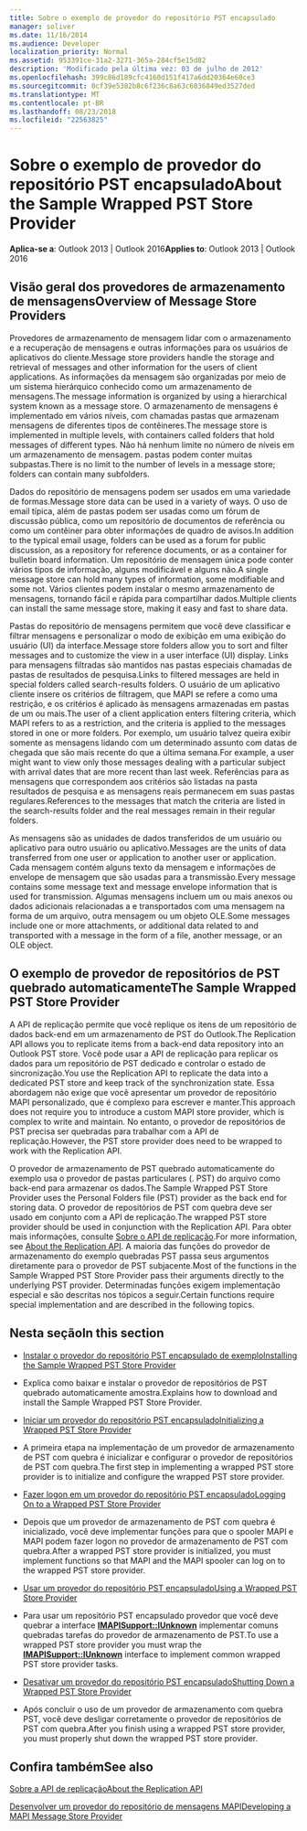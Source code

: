 ```yaml
---
title: Sobre o exemplo de provedor do repositório PST encapsulado
manager: soliver
ms.date: 11/16/2014
ms.audience: Developer
localization_priority: Normal
ms.assetid: 953391ce-31a2-3271-365a-284cf5e15d82
description: 'Modificado pela última vez: 03 de julho de 2012'
ms.openlocfilehash: 399c86d189cfc4160d151f417a6dd20364e60ce3
ms.sourcegitcommit: 0cf39e5382b8c6f236c8a63c6036849ed3527ded
ms.translationtype: MT
ms.contentlocale: pt-BR
ms.lasthandoff: 08/23/2018
ms.locfileid: "22563825"
---
```

# <a name="about-the-sample-wrapped-pst-store-provider"></a><span data-ttu-id="eabf6-103">Sobre o exemplo de provedor do repositório PST encapsulado</span><span class="sxs-lookup"><span data-stu-id="eabf6-103">About the Sample Wrapped PST Store Provider</span></span>

 
  
<span data-ttu-id="eabf6-104">**Aplica-se a**: Outlook 2013 | Outlook 2016</span><span class="sxs-lookup"><span data-stu-id="eabf6-104">**Applies to**: Outlook 2013 | Outlook 2016</span></span> 
  
## <a name="overview-of-message-store-providers"></a><span data-ttu-id="eabf6-105">Visão geral dos provedores de armazenamento de mensagens</span><span class="sxs-lookup"><span data-stu-id="eabf6-105">Overview of Message Store Providers</span></span>

<span data-ttu-id="eabf6-106">Provedores de armazenamento de mensagem lidar com o armazenamento e a recuperação de mensagens e outras informações para os usuários de aplicativos do cliente.</span><span class="sxs-lookup"><span data-stu-id="eabf6-106">Message store providers handle the storage and retrieval of messages and other information for the users of client applications.</span></span> <span data-ttu-id="eabf6-107">As informações da mensagem são organizadas por meio de um sistema hierárquico conhecido como um armazenamento de mensagens.</span><span class="sxs-lookup"><span data-stu-id="eabf6-107">The message information is organized by using a hierarchical system known as a message store.</span></span> <span data-ttu-id="eabf6-108">O armazenamento de mensagens é implementado em vários níveis, com chamadas pastas que armazenam mensagens de diferentes tipos de contêineres.</span><span class="sxs-lookup"><span data-stu-id="eabf6-108">The message store is implemented in multiple levels, with containers called folders that hold messages of different types.</span></span> <span data-ttu-id="eabf6-109">Não há nenhum limite no número de níveis em um armazenamento de mensagem. pastas podem conter muitas subpastas.</span><span class="sxs-lookup"><span data-stu-id="eabf6-109">There is no limit to the number of levels in a message store; folders can contain many subfolders.</span></span>
  
<span data-ttu-id="eabf6-110">Dados do repositório de mensagens podem ser usados em uma variedade de formas.</span><span class="sxs-lookup"><span data-stu-id="eabf6-110">Message store data can be used in a variety of ways.</span></span> <span data-ttu-id="eabf6-111">O uso de email típica, além de pastas podem ser usadas como um fórum de discussão pública, como um repositório de documentos de referência ou como um contêiner para obter informações de quadro de avisos.</span><span class="sxs-lookup"><span data-stu-id="eabf6-111">In addition to the typical email usage, folders can be used as a forum for public discussion, as a repository for reference documents, or as a container for bulletin board information.</span></span> <span data-ttu-id="eabf6-112">Um repositório de mensagem única pode conter vários tipos de informação, alguns modificável e alguns não.</span><span class="sxs-lookup"><span data-stu-id="eabf6-112">A single message store can hold many types of information, some modifiable and some not.</span></span> <span data-ttu-id="eabf6-113">Vários clientes podem instalar o mesmo armazenamento de mensagens, tornando fácil e rápida para compartilhar dados.</span><span class="sxs-lookup"><span data-stu-id="eabf6-113">Multiple clients can install the same message store, making it easy and fast to share data.</span></span>
  
<span data-ttu-id="eabf6-114">Pastas do repositório de mensagens permitem que você deve classificar e filtrar mensagens e personalizar o modo de exibição em uma exibição do usuário (UI) da interface.</span><span class="sxs-lookup"><span data-stu-id="eabf6-114">Message store folders allow you to sort and filter messages and to customize the view in a user interface (UI) display.</span></span> <span data-ttu-id="eabf6-115">Links para mensagens filtradas são mantidos nas pastas especiais chamadas de pastas de resultados de pesquisa.</span><span class="sxs-lookup"><span data-stu-id="eabf6-115">Links to filtered messages are held in special folders called search-results folders.</span></span> <span data-ttu-id="eabf6-116">O usuário de um aplicativo cliente insere os critérios de filtragem, que MAPI se refere a como uma restrição, e os critérios é aplicado às mensagens armazenadas em pastas de um ou mais.</span><span class="sxs-lookup"><span data-stu-id="eabf6-116">The user of a client application enters filtering criteria, which MAPI refers to as a restriction, and the criteria is applied to the messages stored in one or more folders.</span></span> <span data-ttu-id="eabf6-117">Por exemplo, um usuário talvez queira exibir somente as mensagens lidando com um determinado assunto com datas de chegada que são mais recente do que a última semana.</span><span class="sxs-lookup"><span data-stu-id="eabf6-117">For example, a user might want to view only those messages dealing with a particular subject with arrival dates that are more recent than last week.</span></span> <span data-ttu-id="eabf6-118">Referências para as mensagens que correspondem aos critérios são listadas na pasta resultados de pesquisa e as mensagens reais permanecem em suas pastas regulares.</span><span class="sxs-lookup"><span data-stu-id="eabf6-118">References to the messages that match the criteria are listed in the search-results folder and the real messages remain in their regular folders.</span></span>
  
<span data-ttu-id="eabf6-119">As mensagens são as unidades de dados transferidos de um usuário ou aplicativo para outro usuário ou aplicativo.</span><span class="sxs-lookup"><span data-stu-id="eabf6-119">Messages are the units of data transferred from one user or application to another user or application.</span></span> <span data-ttu-id="eabf6-120">Cada mensagem contém alguns texto da mensagem e informações de envelope de mensagem que são usadas para a transmissão.</span><span class="sxs-lookup"><span data-stu-id="eabf6-120">Every message contains some message text and message envelope information that is used for transmission.</span></span> <span data-ttu-id="eabf6-121">Algumas mensagens incluem um ou mais anexos ou dados adicionais relacionadas a e transportados com uma mensagem na forma de um arquivo, outra mensagem ou um objeto OLE.</span><span class="sxs-lookup"><span data-stu-id="eabf6-121">Some messages include one or more attachments, or additional data related to and transported with a message in the form of a file, another message, or an OLE object.</span></span>
  
## <a name="the-sample-wrapped-pst-store-provider"></a><span data-ttu-id="eabf6-122">O exemplo de provedor de repositórios de PST quebrado automaticamente</span><span class="sxs-lookup"><span data-stu-id="eabf6-122">The Sample Wrapped PST Store Provider</span></span>

<span data-ttu-id="eabf6-123">A API de replicação permite que você replique os itens de um repositório de dados back-end em um armazenamento de PST do Outlook.</span><span class="sxs-lookup"><span data-stu-id="eabf6-123">The Replication API allows you to replicate items from a back-end data repository into an Outlook PST store.</span></span> <span data-ttu-id="eabf6-124">Você pode usar a API de replicação para replicar os dados para um repositório de PST dedicado e controlar o estado de sincronização.</span><span class="sxs-lookup"><span data-stu-id="eabf6-124">You use the Replication API to replicate the data into a dedicated PST store and keep track of the synchronization state.</span></span> <span data-ttu-id="eabf6-125">Essa abordagem não exige que você apresentar um provedor de repositório MAPI personalizado, que é complexo para escrever e manter.</span><span class="sxs-lookup"><span data-stu-id="eabf6-125">This approach does not require you to introduce a custom MAPI store provider, which is complex to write and maintain.</span></span> <span data-ttu-id="eabf6-126">No entanto, o provedor de repositórios de PST precisa ser quebradas para trabalhar com a API de replicação.</span><span class="sxs-lookup"><span data-stu-id="eabf6-126">However, the PST store provider does need to be wrapped to work with the Replication API.</span></span>
  
<span data-ttu-id="eabf6-127">O provedor de armazenamento de PST quebrado automaticamente do exemplo usa o provedor de pastas particulares (. PST) do arquivo como back-end para armazenar os dados.</span><span class="sxs-lookup"><span data-stu-id="eabf6-127">The Sample Wrapped PST Store Provider uses the Personal Folders file (PST) provider as the back end for storing data.</span></span> <span data-ttu-id="eabf6-128">O provedor de repositórios de PST com quebra deve ser usado em conjunto com a API de replicação.</span><span class="sxs-lookup"><span data-stu-id="eabf6-128">The wrapped PST store provider should be used in conjunction with the Replication API.</span></span> <span data-ttu-id="eabf6-129">Para obter mais informações, consulte [Sobre o API de replicação](about-the-replication-api.md).</span><span class="sxs-lookup"><span data-stu-id="eabf6-129">For more information, see [About the Replication API](about-the-replication-api.md).</span></span> <span data-ttu-id="eabf6-130">A maioria das funções do provedor de armazenamento do exemplo quebradas PST passa seus argumentos diretamente para o provedor de PST subjacente.</span><span class="sxs-lookup"><span data-stu-id="eabf6-130">Most of the functions in the Sample Wrapped PST Store Provider pass their arguments directly to the underlying PST provider.</span></span> <span data-ttu-id="eabf6-131">Determinadas funções exigem implementação especial e são descritas nos tópicos a seguir.</span><span class="sxs-lookup"><span data-stu-id="eabf6-131">Certain functions require special implementation and are described in the following topics.</span></span>
  
## <a name="in-this-section"></a><span data-ttu-id="eabf6-132">Nesta seção</span><span class="sxs-lookup"><span data-stu-id="eabf6-132">In this section</span></span>

- [<span data-ttu-id="eabf6-133">Instalar o provedor do repositório PST encapsulado de exemplo</span><span class="sxs-lookup"><span data-stu-id="eabf6-133">Installing the Sample Wrapped PST Store Provider</span></span>](installing-the-sample-wrapped-pst-store-provider.md)
    
- <span data-ttu-id="eabf6-134">Explica como baixar e instalar o provedor de repositórios de PST quebrado automaticamente amostra.</span><span class="sxs-lookup"><span data-stu-id="eabf6-134">Explains how to download and install the Sample Wrapped PST Store Provider.</span></span>
    
- [<span data-ttu-id="eabf6-135">Iniciar um provedor do repositório PST encapsulado</span><span class="sxs-lookup"><span data-stu-id="eabf6-135">Initializing a Wrapped PST Store Provider</span></span>](initializing-a-wrapped-pst-store-provider.md)
    
- <span data-ttu-id="eabf6-136">A primeira etapa na implementação de um provedor de armazenamento de PST com quebra é inicializar e configurar o provedor de repositórios de PST com quebra.</span><span class="sxs-lookup"><span data-stu-id="eabf6-136">The first step in implementing a wrapped PST store provider is to initialize and configure the wrapped PST store provider.</span></span>
    
- [<span data-ttu-id="eabf6-137">Fazer logon em um provedor do repositório PST encapsulado</span><span class="sxs-lookup"><span data-stu-id="eabf6-137">Logging On to a Wrapped PST Store Provider</span></span>](logging-on-to-a-wrapped-pst-store-provider.md)
    
- <span data-ttu-id="eabf6-138">Depois que um provedor de armazenamento de PST com quebra é inicializado, você deve implementar funções para que o spooler MAPI e MAPI podem fazer logon no provedor de armazenamento de PST com quebra.</span><span class="sxs-lookup"><span data-stu-id="eabf6-138">After a wrapped PST store provider is initialized, you must implement functions so that MAPI and the MAPI spooler can log on to the wrapped PST store provider.</span></span>
    
- [<span data-ttu-id="eabf6-139">Usar um provedor do repositório PST encapsulado</span><span class="sxs-lookup"><span data-stu-id="eabf6-139">Using a Wrapped PST Store Provider</span></span>](using-a-wrapped-pst-store-provider.md)
    
- <span data-ttu-id="eabf6-140">Para usar um repositório PST encapsulado provedor que você deve quebrar a interface **[IMAPISupport::IUnknown](imapisupportiunknown.md)** implementar comuns quebradas tarefas do provedor de armazenamento de PST.</span><span class="sxs-lookup"><span data-stu-id="eabf6-140">To use a wrapped PST store provider you must wrap the **[IMAPISupport::IUnknown](imapisupportiunknown.md)** interface to implement common wrapped PST store provider tasks.</span></span> 
    
- [<span data-ttu-id="eabf6-141">Desativar um provedor do repositório PST encapsulado</span><span class="sxs-lookup"><span data-stu-id="eabf6-141">Shutting Down a Wrapped PST Store Provider</span></span>](shutting-down-a-wrapped-pst-store-provider.md)
    
- <span data-ttu-id="eabf6-142">Após concluir o uso de um provedor de armazenamento com quebra PST, você deve desligar corretamente o provedor de repositórios de PST com quebra.</span><span class="sxs-lookup"><span data-stu-id="eabf6-142">After you finish using a wrapped PST store provider, you must properly shut down the wrapped PST store provider.</span></span>
    
## <a name="see-also"></a><span data-ttu-id="eabf6-143">Confira também</span><span class="sxs-lookup"><span data-stu-id="eabf6-143">See also</span></span>



[<span data-ttu-id="eabf6-144">Sobre a API de replicação</span><span class="sxs-lookup"><span data-stu-id="eabf6-144">About the Replication API</span></span>](about-the-replication-api.md)
  
[<span data-ttu-id="eabf6-145">Desenvolver um provedor do repositório de mensagens MAPI</span><span class="sxs-lookup"><span data-stu-id="eabf6-145">Developing a MAPI Message Store Provider</span></span>](developing-a-mapi-message-store-provider.md)

